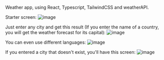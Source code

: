 Weather app, using React, Typescript, TailwindCSS and weatherAPI.


Starter screen: 
![image](https://github.com/kllzn/react-weather/assets/90403907/239490ea-b05e-4613-9bb3-59eaa907ade9)

Just enter any city and get this result (If you enter the name of a country, you will get the weather forecast for its capital): 
![image](https://github.com/kllzn/react-weather/assets/90403907/f770fd76-c666-4722-9d8f-731196ec2b6c)

You can even use different languages: 
![image](https://github.com/kllzn/react-weather/assets/90403907/9e57bdef-2613-4199-9a2b-99faa3b05cc8)

If you entered a city that doesn't exist, you'll have this screen:
![image](https://github.com/kllzn/react-weather/assets/90403907/ea91d7a8-965f-4ff9-98f6-03b8ffb148c1)
